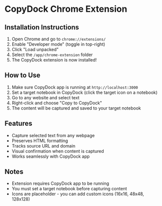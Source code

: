 # CopyDock Chrome Extension

## Installation Instructions

1. Open Chrome and go to `chrome://extensions/`
2. Enable "Developer mode" (toggle in top-right)
3. Click "Load unpacked"
4. Select the `/app/chrome-extension` folder
5. The CopyDock extension is now installed!

## How to Use

1. Make sure CopyDock app is running at `http://localhost:3000`
2. Set a target notebook in CopyDock (click the target icon on a notebook)
3. Go to any website and select text
4. Right-click and choose "Copy to CopyDock"
5. The content will be captured and saved to your target notebook

## Features

- Capture selected text from any webpage
- Preserves HTML formatting
- Tracks source URL and domain
- Visual confirmation when content is captured
- Works seamlessly with CopyDock app

## Notes

- Extension requires CopyDock app to be running
- You must set a target notebook before capturing content
- Icons are placeholder - you can add custom icons (16x16, 48x48, 128x128)
